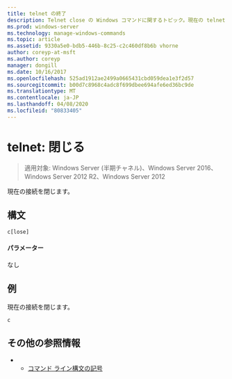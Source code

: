 ```yaml
---
title: telnet の終了
description: Telnet close の Windows コマンドに関するトピック。現在の telnet 接続を閉じます。
ms.prod: windows-server
ms.technology: manage-windows-commands
ms.topic: article
ms.assetid: 9330a5e0-bdb5-446b-8c25-c2c460df8b6b vhorne
author: coreyp-at-msft
ms.author: coreyp
manager: dongill
ms.date: 10/16/2017
ms.openlocfilehash: 525ad1912ae2499a0665431cbd059dea1e3f2d57
ms.sourcegitcommit: b00d7c8968c4adc8f699dbee694afe6ed36bc9de
ms.translationtype: MT
ms.contentlocale: ja-JP
ms.lasthandoff: 04/08/2020
ms.locfileid: "80833405"
---
```

# <a name="telnet-close"></a>telnet: 閉じる

>適用対象: Windows Server (半期チャネル)、Windows Server 2016、Windows Server 2012 R2、Windows Server 2012

現在の接続を閉じます。    

## <a name="syntax"></a>構文  
```  
c[lose]  
```  
#### <a name="parameters"></a>パラメーター  
なし  
## <a name="examples"></a><a name=BKMK_Examples></a>例  
現在の接続を閉じます。  
```  
c  
```  
## <a name="additional-references"></a>その他の参照情報  
-   - [コマンド ライン構文の記号](command-line-syntax-key.md)  
